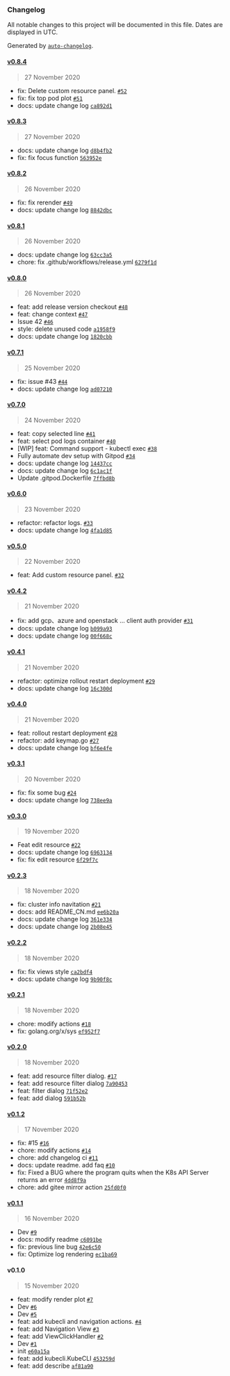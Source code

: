 ### Changelog

All notable changes to this project will be documented in this file. Dates are displayed in UTC.

Generated by [`auto-changelog`](https://github.com/CookPete/auto-changelog).

#### [v0.8.4](https://github.com/TNK-Studio/lazykube/compare/v0.8.3...v0.8.4)

> 27 November 2020

- fix: Delete custom resource panel. [`#52`](https://github.com/TNK-Studio/lazykube/pull/52)
- fix: fix top pod plot [`#51`](https://github.com/TNK-Studio/lazykube/pull/51)
- docs: update change log [`ca892d1`](https://github.com/TNK-Studio/lazykube/commit/ca892d13daeeb67a19e3fc943e0b2714cbdf4d29)

#### [v0.8.3](https://github.com/TNK-Studio/lazykube/compare/v0.8.2...v0.8.3)

> 27 November 2020

- docs: update change log [`d8b4fb2`](https://github.com/TNK-Studio/lazykube/commit/d8b4fb247228d69b5e2b334f1750f1f4f33c25ac)
- fix: fix focus function [`563952e`](https://github.com/TNK-Studio/lazykube/commit/563952e5b63647fa0f2500b652ec6c96f9ab8ac4)

#### [v0.8.2](https://github.com/TNK-Studio/lazykube/compare/v0.8.1...v0.8.2)

> 26 November 2020

- fix: fix rerender [`#49`](https://github.com/TNK-Studio/lazykube/pull/49)
- docs: update change log [`8842dbc`](https://github.com/TNK-Studio/lazykube/commit/8842dbc142f71f39d0ca75ca049ec48184272773)

#### [v0.8.1](https://github.com/TNK-Studio/lazykube/compare/v0.8.0...v0.8.1)

> 26 November 2020

- docs: update change log [`63cc3a5`](https://github.com/TNK-Studio/lazykube/commit/63cc3a5da368d5add00ad26348b2ec88d0ec54dd)
- chore: fix .github/workflows/release.yml [`6279f1d`](https://github.com/TNK-Studio/lazykube/commit/6279f1d11bc6ea630b20b5de514cab6833ad400a)

#### [v0.8.0](https://github.com/TNK-Studio/lazykube/compare/v0.7.1...v0.8.0)

> 26 November 2020

- feat: add release version checkout [`#48`](https://github.com/TNK-Studio/lazykube/pull/48)
- feat: change context [`#47`](https://github.com/TNK-Studio/lazykube/pull/47)
- Issue 42 [`#46`](https://github.com/TNK-Studio/lazykube/pull/46)
- style: delete unused code [`a1958f9`](https://github.com/TNK-Studio/lazykube/commit/a1958f937e8e15d30983db65ffe8fd0c2a61ec92)
- docs: update change log [`1820cbb`](https://github.com/TNK-Studio/lazykube/commit/1820cbbd3165081848e4144fee044cf302e149a2)

#### [v0.7.1](https://github.com/TNK-Studio/lazykube/compare/v0.7.0...v0.7.1)

> 25 November 2020

- fix: issue #43 [`#44`](https://github.com/TNK-Studio/lazykube/pull/44)
- docs: update change log [`ad07210`](https://github.com/TNK-Studio/lazykube/commit/ad07210e78cc081e437903de82164d3102ed3777)

#### [v0.7.0](https://github.com/TNK-Studio/lazykube/compare/v0.6.0...v0.7.0)

> 24 November 2020

- feat: copy selected line [`#41`](https://github.com/TNK-Studio/lazykube/pull/41)
- feat: select pod logs container [`#40`](https://github.com/TNK-Studio/lazykube/pull/40)
- [WIP] feat: Command support - kubectl exec [`#38`](https://github.com/TNK-Studio/lazykube/pull/38)
- Fully automate dev setup with Gitpod [`#34`](https://github.com/TNK-Studio/lazykube/pull/34)
- docs: update change log [`14437cc`](https://github.com/TNK-Studio/lazykube/commit/14437cc3b1bdb91a34ebc5ec2f14789d036c690c)
- docs: update change log [`6c1ac1f`](https://github.com/TNK-Studio/lazykube/commit/6c1ac1f31185fe56025efc0427a179ec09f1847f)
- Update .gitpod.Dockerfile [`7ffbd8b`](https://github.com/TNK-Studio/lazykube/commit/7ffbd8b5b26aaf63234fe416b61d0280bcd11fbb)

#### [v0.6.0](https://github.com/TNK-Studio/lazykube/compare/v0.5.0...v0.6.0)

> 23 November 2020

- refactor: refactor logs. [`#33`](https://github.com/TNK-Studio/lazykube/pull/33)
- docs: update change log [`4fa1d85`](https://github.com/TNK-Studio/lazykube/commit/4fa1d8580e06e97f29356fdf1bd4cc1034d71cf7)

#### [v0.5.0](https://github.com/TNK-Studio/lazykube/compare/v0.4.2...v0.5.0)

> 22 November 2020

- feat: Add custom resource panel. [`#32`](https://github.com/TNK-Studio/lazykube/pull/32)

#### [v0.4.2](https://github.com/TNK-Studio/lazykube/compare/v0.4.1...v0.4.2)

> 21 November 2020

- fix: add gcp、azure and openstack ... client auth provider [`#31`](https://github.com/TNK-Studio/lazykube/pull/31)
- docs: update change log [`b099a93`](https://github.com/TNK-Studio/lazykube/commit/b099a93ee6f22013ae3a051f8f9f40cdb95620ea)
- docs: update change log [`00f668c`](https://github.com/TNK-Studio/lazykube/commit/00f668c6fa7b56b98d6e648c739852f030a13041)

#### [v0.4.1](https://github.com/TNK-Studio/lazykube/compare/v0.4.0...v0.4.1)

> 21 November 2020

- refactor: optimize rollout restart deployment [`#29`](https://github.com/TNK-Studio/lazykube/pull/29)
- docs: update change log [`16c300d`](https://github.com/TNK-Studio/lazykube/commit/16c300d74b018940e229317eaa26c603ff5b6e1c)

#### [v0.4.0](https://github.com/TNK-Studio/lazykube/compare/v0.3.1...v0.4.0)

> 21 November 2020

- feat: rollout restart deployment [`#28`](https://github.com/TNK-Studio/lazykube/pull/28)
- refactor: add keymap.go [`#27`](https://github.com/TNK-Studio/lazykube/pull/27)
- docs: update change log [`bf6e4fe`](https://github.com/TNK-Studio/lazykube/commit/bf6e4fe257f6819daa141bc4ee3d676138d56206)

#### [v0.3.1](https://github.com/TNK-Studio/lazykube/compare/v0.3.0...v0.3.1)

> 20 November 2020

- fix: fix some bug [`#24`](https://github.com/TNK-Studio/lazykube/pull/24)
- docs: update change log [`738ee9a`](https://github.com/TNK-Studio/lazykube/commit/738ee9a78c870ade421ed46ef9ae207db11f1b17)

#### [v0.3.0](https://github.com/TNK-Studio/lazykube/compare/v0.2.3...v0.3.0)

> 19 November 2020

- Feat edit resource [`#22`](https://github.com/TNK-Studio/lazykube/pull/22)
- docs: update change log [`6963134`](https://github.com/TNK-Studio/lazykube/commit/6963134bdc7261a809e0cd80941e3bd6f6855ad7)
- fix: fix edit resource [`6f29f7c`](https://github.com/TNK-Studio/lazykube/commit/6f29f7c1e62aa433af46ebe429ccb19ad3696f2e)

#### [v0.2.3](https://github.com/TNK-Studio/lazykube/compare/v0.2.2...v0.2.3)

> 18 November 2020

- fix: cluster info navitation [`#21`](https://github.com/TNK-Studio/lazykube/pull/21)
- docs: add README_CN.md [`ee6b20a`](https://github.com/TNK-Studio/lazykube/commit/ee6b20a63de1f8b590abe58aed4087eb6651c674)
- docs: update change log [`361e334`](https://github.com/TNK-Studio/lazykube/commit/361e3348503ac04ef50d073ee7bdd8b407f954bd)
- docs: update change log [`2b08e45`](https://github.com/TNK-Studio/lazykube/commit/2b08e45d0ec39650f68d5ef0fb05bb79d045872b)

#### [v0.2.2](https://github.com/TNK-Studio/lazykube/compare/v0.2.1...v0.2.2)

> 18 November 2020

- fix: fix views style [`ca2bdf4`](https://github.com/TNK-Studio/lazykube/commit/ca2bdf4f44af0778060ac972822f16c7e3f0b0c8)
- docs: update change log [`9b90f8c`](https://github.com/TNK-Studio/lazykube/commit/9b90f8c32f316a7d6d4072254e65fadb3364d12a)

#### [v0.2.1](https://github.com/TNK-Studio/lazykube/compare/v0.2.0...v0.2.1)

> 18 November 2020

- chore: modify actions [`#18`](https://github.com/TNK-Studio/lazykube/pull/18)
- fix: golang.org/x/sys [`ef952f7`](https://github.com/TNK-Studio/lazykube/commit/ef952f73975a459ea2e3285583936156fd7c819e)

#### [v0.2.0](https://github.com/TNK-Studio/lazykube/compare/v0.1.2...v0.2.0)

> 18 November 2020

- feat: add resource filter dialog. [`#17`](https://github.com/TNK-Studio/lazykube/pull/17)
- feat: add resource filter dialog [`7a90453`](https://github.com/TNK-Studio/lazykube/commit/7a90453b8ad08f8e64107d5f1b8c26aecd81d72a)
- feat: filter dialog [`71f52e2`](https://github.com/TNK-Studio/lazykube/commit/71f52e28b0ac1ec5c698eeb0f5b59d809af952bc)
- feat: add dialog [`591b52b`](https://github.com/TNK-Studio/lazykube/commit/591b52bee1fe7554178630f12b66d2eb9778a168)

#### [v0.1.2](https://github.com/TNK-Studio/lazykube/compare/v0.1.1...v0.1.2)

> 17 November 2020

- fix: #15 [`#16`](https://github.com/TNK-Studio/lazykube/pull/16)
- chore: modify actions [`#14`](https://github.com/TNK-Studio/lazykube/pull/14)
- chore: add changelog ci [`#11`](https://github.com/TNK-Studio/lazykube/pull/11)
- docs: update readme. add faq [`#10`](https://github.com/TNK-Studio/lazykube/pull/10)
- fix: Fixed a BUG where the program quits when the K8s API Server returns an error [`4dd8f9a`](https://github.com/TNK-Studio/lazykube/commit/4dd8f9a6222d1a25bb82443e26cad23bf226a956)
- chore: add gitee mirror action [`25fd0f0`](https://github.com/TNK-Studio/lazykube/commit/25fd0f038ce07c41f9d6d4b796a4c8f71f50bacb)

#### [v0.1.1](https://github.com/TNK-Studio/lazykube/compare/v0.1.0...v0.1.1)

> 16 November 2020

- Dev [`#9`](https://github.com/TNK-Studio/lazykube/pull/9)
- docs: modify readme [`c6091be`](https://github.com/TNK-Studio/lazykube/commit/c6091be52028d6860054cc3956e6f19bf4d43abb)
- fix: previous line bug [`42e6c50`](https://github.com/TNK-Studio/lazykube/commit/42e6c506756326d8271bcb21b7fe7164cc8b409b)
- fix: Optimize log rendering [`ec1ba69`](https://github.com/TNK-Studio/lazykube/commit/ec1ba69e773b00da2a5128d9f9111ba411e2f63e)

#### v0.1.0

> 15 November 2020

- feat: modify render plot [`#7`](https://github.com/TNK-Studio/lazykube/pull/7)
- Dev [`#6`](https://github.com/TNK-Studio/lazykube/pull/6)
- Dev [`#5`](https://github.com/TNK-Studio/lazykube/pull/5)
- feat: add kubecli and navigation actions. [`#4`](https://github.com/TNK-Studio/lazykube/pull/4)
- feat: add Navigation View [`#3`](https://github.com/TNK-Studio/lazykube/pull/3)
- feat: add ViewClickHandler [`#2`](https://github.com/TNK-Studio/lazykube/pull/2)
- Dev [`#1`](https://github.com/TNK-Studio/lazykube/pull/1)
- init [`e60a15a`](https://github.com/TNK-Studio/lazykube/commit/e60a15aaed1232b328bab2896657cd7abe92b17f)
- feat: add kubecli.KubeCLI [`453259d`](https://github.com/TNK-Studio/lazykube/commit/453259dd37c54ed11562cadea63d92fd3c595f7b)
- feat: add describe [`af81a90`](https://github.com/TNK-Studio/lazykube/commit/af81a90954456fdfdccb81ec0f788b4f6bac738f)
